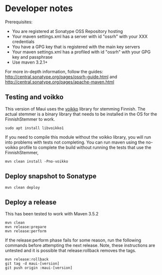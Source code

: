 # Developer notes

Prerequisites:
 * You are registered at Sonatype OSS Repository hosting
 * Your maven settings.xml has a server with id "ossrh" with your XXX credentials
 * You have a GPG key that is registered with the main key servers
 * Your maven settings.xml has a profiled with id "ossrh" with your GPG key and passphrase
 * Use maven 3.2.1+

For more in-depth information, follow the guides: http://central.sonatype.org/pages/ossrh-guide.html and http://central.sonatype.org/pages/apache-maven.html

## Testing and voikko

This version of Maui uses the [voikko](https://voikko.puimula.org) library for stemming Finnish. The actual stemmer is a binary library that needs to be installed in the OS for the FinnishStemmer to work. 

```shell
sudo apt install libvoikko1
```

If you need to compile this module without the voikko library, you will run into problems with tests not completing. You can run maven using the no-voikko profile to complete the build without running the tests that use the FinnishStemmer,

```shell
mvn clean install -Pno-voikko
```  

## Deploy snapshot to Sonatype

```shell
mvn clean deploy
```

## Deploy a release

This has been tested to work with Maven 3.5.2

```shell
mvn clean
mvn release:prepare
mvn release:perform
```

If the release:perform phase fails for some reason, run the following commands before attempting the next release. Note, these instructions are untested and it is possible that release:rollback removes the tags.

```shell
mvn release:rollback
git tag -d maui-[version]
git push origin :maui-[version]
```


